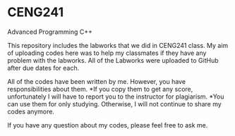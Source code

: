 # CENG241
Advanced Programming C++

This repository includes the labworks that we did in CENG241 class.
My aim of uploading codes here was to help my classmates if they have any problem with the labworks.
All of the Labworks were uploaded to GitHub after due dates for each. 

All of the codes have been written by me. However, you have responsibilities about them.
  *If you copy them to get any score, unfortunately I will have to report you to the instructor for plagiarism.
  *You can use them for only studying. Otherwise, I will not continue to share my codes anymore.
  
 If you have any question about my codes, please feel free to ask me.
